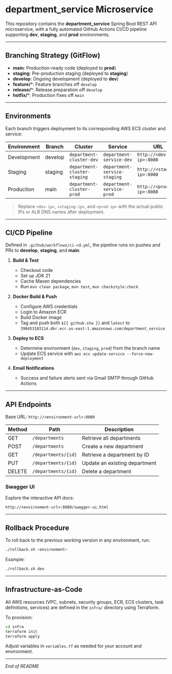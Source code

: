# department\_service Microservice

This repository contains the **department\_service** Spring Boot REST API microservice, with a fully automated GitHub Actions CI/CD pipeline supporting **dev**, **staging**, and **prod** environments.

---

## Branching Strategy (GitFlow)

* **main**: Production-ready code (deployed to **prod**)
* **staging**: Pre-production staging (deployed to **staging**)
* **develop**: Ongoing development (deployed to **dev**)
* **feature/**\*: Feature branches off `develop`
* **release/**\*: Release preparation off `develop`
* **hotfix/**\*: Production fixes off `main`

---

## Environments

Each branch triggers deployment to its corresponding AWS ECS cluster and service:

| Environment | Branch  | Cluster                      | Service                      | URL                        |
| ----------- | ------- | ---------------------------- | ---------------------------- | -------------------------- |
| Development | develop | `department-cluster-dev`     | `department-service-dev`     | `http://<dev-ip>:8080`     |
| Staging     | staging | `department-cluster-staging` | `department-service-staging` | `http://<staging-ip>:8080` |
| Production  | main    | `department-cluster-prod`    | `department-service-prod`    | `http://<prod-ip>:8080`    |

> Replace `<dev-ip>`, `<staging-ip>`, and `<prod-ip>` with the actual public IPs or ALB DNS names after deployment.

---

## CI/CD Pipeline

Defined in `.github/workflows/ci-cd.yml`, the pipeline runs on pushes and PRs to **develop**, **staging**, and **main**:

1. **Build & Test**

   * Checkout code
   * Set up JDK 21
   * Cache Maven dependencies
   * Run `mvn clean package`, `mvn test`, `mvn checkstyle:check`

2. **Docker Build & Push**

   * Configure AWS credentials
   * Login to Amazon ECR
   * Build Docker image
   * Tag and push both `${{ github.sha }}` and `latest` to `398453103114.dkr.ecr.us-east-1.amazonaws.com/department_service`

3. **Deploy to ECS**

   * Determine environment (`dev`, `staging`, `prod`) from the branch name
   * Update ECS service with `aws ecs update-service --force-new-deployment`

4. **Email Notifications**

   * Success and failure alerts sent via Gmail SMTP through GitHub Actions

---

## API Endpoints

Base URL: `http://<environment-url>:8080`

| Method | Path                | Description                   |
| ------ | ------------------- | ----------------------------- |
| GET    | `/departments`      | Retrieve all departments      |
| POST   | `/departments`      | Create a new department       |
| GET    | `/departments/{id}` | Retrieve a department by ID   |
| PUT    | `/departments/{id}` | Update an existing department |
| DELETE | `/departments/{id}` | Delete a department           |

### Swagger UI

Explore the interactive API docs:

```
http://<environment-url>:8080/swagger-ui.html
```

---

## Rollback Procedure

To roll back to the previous working version in any environment, run:

```bash
./rollback.sh <environment>
```

Example:

```bash
./rollback.sh dev
```

---

## Infrastructure-as-Code

All AWS resources (VPC, subnets, security groups, ECR, ECS clusters, task definitions, services) are defined in the `infra/` directory using Terraform.

To provision:

```bash
cd infra
terraform init
terraform apply
```

Adjust variables in `variables.tf` as needed for your account and environment.

---

*End of README*

